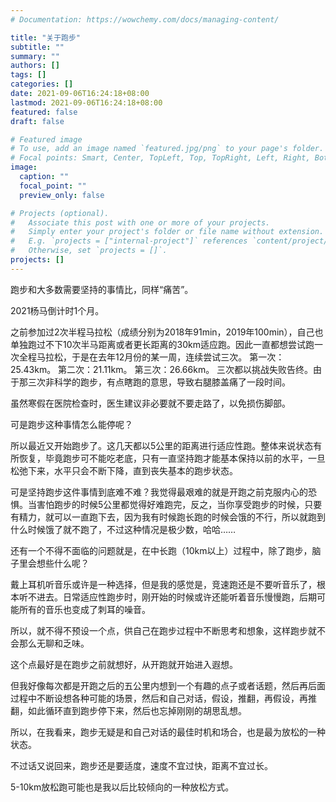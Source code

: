 ```yaml
---
# Documentation: https://wowchemy.com/docs/managing-content/

title: "关于跑步"
subtitle: ""
summary: ""
authors: []
tags: []
categories: []
date: 2021-09-06T16:24:18+08:00
lastmod: 2021-09-06T16:24:18+08:00
featured: false
draft: false

# Featured image
# To use, add an image named `featured.jpg/png` to your page's folder.
# Focal points: Smart, Center, TopLeft, Top, TopRight, Left, Right, BottomLeft, Bottom, BottomRight.
image:
  caption: ""
  focal_point: ""
  preview_only: false

# Projects (optional).
#   Associate this post with one or more of your projects.
#   Simply enter your project's folder or file name without extension.
#   E.g. `projects = ["internal-project"]` references `content/project/deep-learning/index.md`.
#   Otherwise, set `projects = []`.
projects: []
---
```

跑步和大多数需要坚持的事情比，同样“痛苦”。

2021杨马倒计时1个月。

之前参加过2次半程马拉松（成绩分别为2018年91min，2019年100min），自己也单独跑过不下10次半马距离或者更长距离的30km适应跑。因此一直都想尝试跑一次全程马拉松，于是在去年12月份的某一周，连续尝试三次。
第一次：25.43km。
第二次：21.11km。
第三次：26.66km。
三次都以挑战失败告终。由于那三次非科学的跑步，有点瞎跑的意思，导致右腿膝盖痛了一段时间。

虽然寒假在医院检查时，医生建议非必要就不要走路了，以免损伤脚部。

可是跑步这种事情怎么能停呢？

所以最近又开始跑步了。这几天都以5公里的距离进行适应性跑。整体来说状态有所恢复，毕竟跑步可不能吃老底，只有一直坚持跑才能基本保持以前的水平，一旦松弛下来，水平只会不断下降，直到丧失基本的跑步状态。

可是坚持跑步这件事情到底难不难？我觉得最艰难的就是开跑之前克服内心的恐惧。当害怕跑步的时候5公里都觉得好难跑完，反之，当你享受跑步的时候，只要有精力，就可以一直跑下去，因为我有时候跑长跑的时候会饿的不行，所以就跑到什么时候饿了就不跑了，不过这种情况是极少数，哈哈……

还有一个不得不面临的问题就是，在中长跑（10km以上）过程中，除了跑步，脑子里会想些什么呢？

戴上耳机听音乐或许是一种选择，但是我的感觉是，竞速跑还是不要听音乐了，根本听不进去。日常适应性跑步时，刚开始的时候或许还能听着音乐慢慢跑，后期可能所有的音乐也变成了刺耳的噪音。

所以，就不得不预设一个点，供自己在跑步过程中不断思考和想象，这样跑步就不会那么无聊和乏味。

这个点最好是在跑步之前就想好，从开跑就开始进入遐想。

但我好像每次都是开跑之后的五公里内想到一个有趣的点子或者话题，然后再后面过程中不断设想各种可能的场景，然后和自己对话，假设，推翻，再假设，再推翻，如此循环直到跑步停下来，然后也忘掉刚刚的胡思乱想。

所以，在我看来，跑步无疑是和自己对话的最佳时机和场合，也是最为放松的一种状态。

不过话又说回来，跑步还是要适度，速度不宜过快，距离不宜过长。

5-10km放松跑可能也是我以后比较倾向的一种放松方式。